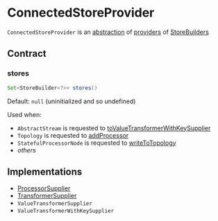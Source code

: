 # ConnectedStoreProvider

`ConnectedStoreProvider` is an [abstraction](#contract) of [providers](#implementations) of [StoreBuilders](#stores)

## Contract

### <span id="stores"> stores

```java
Set<StoreBuilder<?>> stores()
```

Default: `null` (uninitialized and so undefined)

Used when:

* `AbstractStream` is requested to [toValueTransformerWithKeySupplier](../kstream/AbstractStream.md#toValueTransformerWithKeySupplier)
* `Topology` is requested to [addProcessor](../Topology.md#addProcessor)
* `StatefulProcessorNode` is requested to [writeToTopology](../kstream/StatefulProcessorNode.md#writeToTopology)
* _others_

## Implementations

* [ProcessorSupplier](ProcessorSupplier.md)
* [TransformerSupplier](TransformerSupplier.md)
* `ValueTransformerSupplier`
* `ValueTransformerWithKeySupplier`
